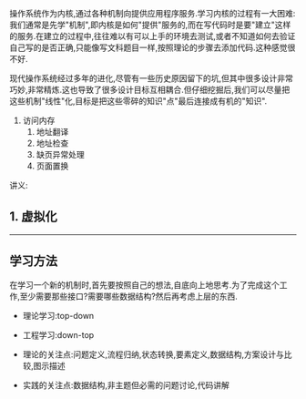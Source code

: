 操作系统作为内核,通过各种机制向提供应用程序服务.学习内核的过程有一大困难:我们通常是先学"机制",即内核是如何"提供"服务的,而在写代码时是要"建立"这样的服务.在建立的过程中,往往难以有可以上手的环境去测试,或者不知道如何去验证自己写的是否正确,只能像写文科题目一样,按照理论的步骤去添加代码.这种感觉很不好.

现代操作系统经过多年的进化,尽管有一些历史原因留下的坑,但其中很多设计非常巧妙,非常精炼.这也导致了很多设计目标互相耦合.但仔细挖掘后,我们可以尽量把这些机制"线性"化,目标是把这些零碎的知识"点"最后连接成有机的"知识".


1. 访问内存
   1. 地址翻译
   2. 地址检查
   3. 缺页异常处理
   4. 页面置换

讲义:

## 1. 虚拟化


----

## 学习方法

在学习一个新的机制时,首先要按照自己的想法,自底向上地思考.为了完成这个工作,至少需要那些接口?需要哪些数据结构?然后再考虑上层的东西.

- 理论学习:top-down
- 工程学习:down-top

- 理论的关注点:问题定义,流程归纳,状态转换,要素定义,数据结构,方案设计与比较,图示描述
- 实践的关注点:数据结构,非主题但必需的问题讨论,代码讲解

